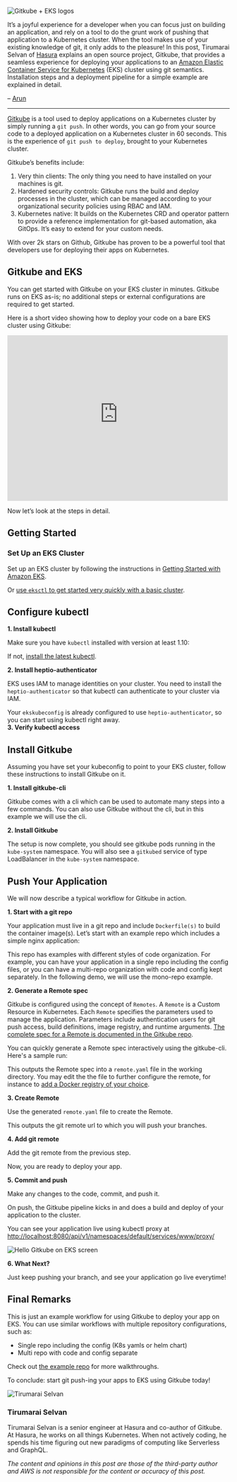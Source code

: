 ![Gitkube + EKS logos](https://d2908q01vomqb2.cloudfront.net/ca3512f4dfa95a03169c5a670a4c91a19b3077b4/2018/08/30/gitkube-plus-eks.jpg)

It’s a joyful experience for a developer when you can focus just on building an application, and rely on a tool to do the grunt work of pushing that application to a Kubernetes cluster. When the tool makes use of your existing knowledge of git, it only adds to the pleasure! In this post, Tirumarai Selvan of [Hasura](https://hasura.io/) explains an open source project, Gitkube, that provides a seamless experience for deploying your applications to an [Amazon Elastic Container Service for Kubernetes](https://aws.amazon.com/eks/) (EKS) cluster using git semantics. Installation steps and a deployment pipeline for a simple example are explained in detail.

– [Arun](http://twitter.com/arungupta)

___

[Gitkube](https://github.com/hasura/gitkube) is a tool used to deploy applications on a Kubernetes cluster by simply running a `git push`. In other words, you can go from your source code to a deployed application on a Kubernetes cluster in 60 seconds. This is the experience of `git push to deploy`, brought to your Kubernetes cluster.

Gitkube’s benefits include:

1.  Very thin clients: The only thing you need to have installed on your machines is git.
2.  Hardened security controls: Gitkube runs the build and deploy processes in the cluster, which can be managed according to your organizational security policies using RBAC and IAM.
3.  Kubernetes native: It builds on the Kubernetes CRD and operator pattern to provide a reference implementation for git-based automation, aka GitOps. It’s easy to extend for your custom needs.

With over 2k stars on Github, Gitkube has proven to be a powerful tool that developers use for deploying their apps on Kubernetes.

## Gitkube and EKS

You can get started with Gitkube on your EKS cluster in minutes. Gitkube runs on EKS as-is; no additional steps or external configurations are required to get started.

Here is a short video showing how to deploy your code on a bare EKS cluster using Gitkube:

<iframe loading="lazy" title="Gitkube on Amazon EKS" width="500" height="375" src="https://www.youtube-nocookie.com/embed/hBOgxW-MNDQ?feature=oembed" frameborder="0" allow="accelerometer; autoplay; clipboard-write; encrypted-media; gyroscope; picture-in-picture; web-share" allowfullscreen="" sandbox="allow-scripts allow-same-origin"></iframe>

Now let’s look at the steps in detail.

## Getting Started

### Set Up an EKS Cluster

Set up an EKS cluster by following the instructions in [Getting Started with Amazon EKS](https://docs.aws.amazon.com/eks/latest/userguide/getting-started.html).

Or [use `eksctl` to get started very quickly with a basic cluster](https://aws.amazon.com/blogs/opensource/eksctl-eks-cluster-one-command/).

## Configure kubectl

**1\. Install kubectl**

Make sure you have `kubectl` installed with version at least 1.10:

If not, [install the latest kubectl](https://kubernetes.io/docs/tasks/tools/install-kubectl/).

**2\. Install heptio-authenticator**

EKS uses IAM to manage identities on your cluster. You need to install the `heptio-authenticator` so that kubectl can authenticate to your cluster via IAM.

Your `ekskubeconfig` is already configured to use `heptio-authenticator`, so you can start using kubectl right away.  
**3\. Verify kubectl access**

## Install Gitkube

Assuming you have set your kubeconfig to point to your EKS cluster, follow these instructions to install Gitkube on it.

**1\. Install gitkube-cli**

Gitkube comes with a cli which can be used to automate many steps into a few commands. You can also use Gitkube without the cli, but in this example we will use the cli.

**2\. Install Gitkube**

The setup is now complete, you should see gitkube pods running in the `kube-system` namespace. You will also see a `gitkubed` service of type LoadBalancer in the `kube-system` namespace.

## Push Your Application

We will now describe a typical workflow for Gitkube in action.

**1\. Start with a git repo**

Your application must live in a git repo and include `Dockerfile(s)` to build the container image(s). Let’s start with an example repo which includes a simple nginx application:

This repo has examples with different styles of code organization. For example, you can have your application in a single repo including the config files, or you can have a multi-repo organization with code and config kept separately. In the following demo, we will use the mono-repo example.

**2\. Generate a Remote spec**

Gitkube is configured using the concept of `Remotes`. A `Remote` is a Custom Resource in Kubernetes. Each `Remote` specifies the parameters used to manage the application. Parameters include authentication users for git push access, build definitions, image registry, and runtime arguments. [The complete spec for a Remote is documented in the Gitkube repo](https://github.com/hasura/gitkube/blob/master/docs/remote.md).

You can quickly generate a Remote spec interactively using the gitkube-cli. Here's a sample run:

This outputs the Remote spec into a `remote.yaml` file in the working directory. You may edit the the file to further configure the remote, for instance to [add a Docker registry of your choice](https://github.com/hasura/gitkube/blob/master/docs/registry.md#elastic-container-registry).

**3\. Create Remote**

Use the generated `remote.yaml` file to create the Remote.

This outputs the git remote url to which you will push your branches.

**4\. Add git remote**

Add the git remote from the previous step.

Now, you are ready to deploy your app.

**5\. Commit and push**

Make any changes to the code, commit, and push it.

On push, the Gitkube pipeline kicks in and does a build and deploy of your application to the cluster.

You can see your application live using kubectl proxy at [http://localhost:8080/api/v1/namespaces/default/services/www/proxy/](http://localhost:8080/api/v1/namespaces/default/services/www/proxy/)

![Hello Gitkube on EKS screen](https://d2908q01vomqb2.cloudfront.net/ca3512f4dfa95a03169c5a670a4c91a19b3077b4/2018/08/31/hello-gitkube.jpg)

**6\. What Next?**

Just keep pushing your branch, and see your application go live everytime!

## Final Remarks

This is just an example workflow for using Gitkube to deploy your app on EKS. You can use similar workflows with multiple repository configurations, such as:

-   Single repo including the config (K8s yamls or helm chart)
-   Multi repo with code and config separate

Check out [the example repo](https://github.com/hasura/gitkube-example) for more walkthroughs.

To conclude: start git push-ing your apps to EKS using Gitkube today!

![Tirumarai Selvan](https://d2908q01vomqb2.cloudfront.net/ca3512f4dfa95a03169c5a670a4c91a19b3077b4/2018/08/30/Tirumarai-150x150.jpg)

### Tirumarai Selvan

Tirumarai Selvan is a senior engineer at Hasura and co-author of Gitkube. At Hasura, he works on all things Kubernetes. When not actively coding, he spends his time figuring out new paradigms of computing like Serverless and GraphQL.

_The content and opinions in this post are those of the third-party author and AWS is not responsible for the content or accuracy of this post._